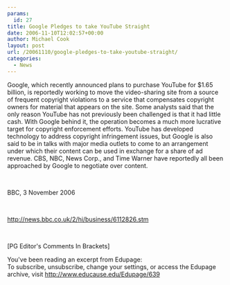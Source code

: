 ```yaml
---
params:
  id: 27
title: Google Pledges to take YouTube Straight
date: 2006-11-10T12:02:57+00:00
author: Michael Cook
layout: post
url: /20061110/google-pledges-to-take-youtube-straight/
categories:
  - News
---
```

<p align="left">
  Google, which recently announced plans to purchase YouTube for $1.65 billion, is reportedly working to move the video-sharing site from a source of frequent copyright violations to a service that compensates copyright owners for material that appears on the site. Some analysts said that the only reason YouTube has not previously been challenged is that it had little cash. With Google behind it, the operation becomes a much more lucrative target for copyright enforcement efforts. YouTube has developed technology to address copyright infringement issues, but Google is also said to be in talks with major media outlets to come to an arrangement under which their content can be used in exchange for a share of ad revenue. CBS, NBC, News Corp., and Time Warner have reportedly all been approached by Google to negotiate over content.
</p>

<p align="left">
  &nbsp;
</p>

<p align="left">
  BBC, 3 November 2006
</p>

<p align="left">
  &nbsp;
</p>

<p align="left">
  <a href="http://news.bbc.co.uk/2/hi/business/6112826.stm" target="_blank">http://news.bbc.co.uk/2/hi/business/6112826.stm</a>
</p>

<p align="left">
  &nbsp;
</p>

<p align="left">
  [PG Editor's Comments In Brackets]
</p>

<p align="left">
  You've been reading an excerpt from Edupage:<br /> To subscribe, unsubscribe, change your settings, or access the Edupage archive, visit <a href="http://www.educause.edu/Edupage/639" target="_blank">http://www.educause.edu/Edupage/639</a>
</p>
